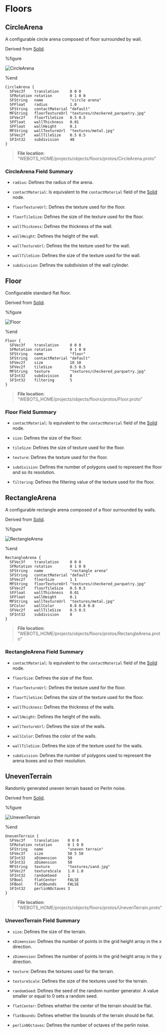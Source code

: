 # Floors

## CircleArena

A configurable circle arena composed of floor surrounded by wall.

Derived from [Solid](../reference/solid.md).

%figure

![CircleArena](images/objects/floors/CircleArena/model.png)

%end

```
CircleArena {
  SFVec3f    translation     0 0 0
  SFRotation rotation        0 1 0 0
  SFString   name            "circle arena"
  SFFloat    radius          1.0                                 
  SFString   contactMaterial "default"                           
  MFString   floorTextureUrl "textures/checkered_parquetry.jpg"  
  SFVec2f    floorTileSize   0.5 0.5                             
  SFFloat    wallThickness   0.01                                
  SFFloat    wallHeight      0.1                                 
  MFString   wallTextureUrl  "textures/metal.jpg"                
  SFVec2f    wallTileSize    0.5 0.5                             
  SFInt32    subdivision     48                                  
}
```

> **File location**: "WEBOTS\_HOME/projects/objects/floors/protos/CircleArena.proto"

### CircleArena Field Summary

- `radius`: Defines the radius of the arena.

- `contactMaterial`: Is equivalent to the `contactMaterial` field of the [Solid](../reference/solid.md) node.

- `floorTextureUrl`: Defines the texture used for the floor.

- `floorTileSize`: Defines the size of the texture used for the floor.

- `wallThickness`: Defines the thickness of the wall.

- `wallHeight`: Defines the height of the wall.

- `wallTextureUrl`: Defines the the texture used for the wall.

- `wallTileSize`: Defines the size of the texture used for the wall.

- `subdivision`: Defines the subdivision of the wall cylinder.

## Floor

Configurable standard flat floor.

Derived from [Solid](../reference/solid.md).

%figure

![Floor](images/objects/floors/Floor/model.png)

%end

```
Floor {
  SFVec3f    translation     0 0 0
  SFRotation rotation        0 1 0 0
  SFString   name            "floor"
  SFString   contactMaterial "default"                           
  SFVec2f    size            10 10                               
  SFVec2f    tileSize        0.5 0.5                             
  MFString   texture         "textures/checkered_parquetry.jpg"  
  SFInt32    subdivision     8                                   
  SFInt32    filtering       5                                   
}
```

> **File location**: "WEBOTS\_HOME/projects/objects/floors/protos/Floor.proto"

### Floor Field Summary

- `contactMaterial`: Is equivalent to the `contactMaterial` field of the [Solid](../reference/solid.md) node.

- `size`: Defines the size of the floor.

- `tileSize`: Defines the size of texture used for the floor.

- `texture`: Defines the texture used for the floor.

- `subdivision`: Defines the number of polygons used to represent the floor and so its resolution.

- `filtering`: Defines the filtering value of the texture used for the floor.

## RectangleArena

A configurable rectangle arena composed of a floor surrounded by walls.

Derived from [Solid](../reference/solid.md).

%figure

![RectangleArena](images/objects/floors/RectangleArena/model.png)

%end

```
RectangleArena {
  SFVec3f    translation     0 0 0
  SFRotation rotation        0 1 0 0
  SFString   name            "rectangle arena"
  SFString   contactMaterial "default"                           
  SFVec2f    floorSize       1 1                                 
  MFString   floorTextureUrl "textures/checkered_parquetry.jpg"  
  SFVec2f    floorTileSize   0.5 0.5                             
  SFFloat    wallThickness   0.01                                
  SFFloat    wallHeight      0.1                                 
  MFString   wallTextureUrl  "textures/metal.jpg"                
  SFColor    wallColor       0.8 0.8 0.8                         
  SFVec2f    wallTileSize    0.5 0.5                             
  SFInt32    subdivision     8                                   
}
```

> **File location**: "WEBOTS\_HOME/projects/objects/floors/protos/RectangleArena.proto"

### RectangleArena Field Summary

- `contactMaterial`: Is equivalent to the `contactMaterial` field of the [Solid](../reference/solid.md) node.

- `floorSize`: Defines the size of the floor.

- `floorTextureUrl`: Defines the texture used for the floor.

- `floorTileSize`: Defines the size of the texture used for the floor.

- `wallThickness`: Defines the thickness of the walls.

- `wallHeight`: Defines the height of the walls.

- `wallTextureUrl`: Defines the size of the walls.

- `wallColor`: Defines the color of the walls.

- `wallTileSize`: Defines the size of the texture used for the walls.

- `subdivision`: Defines the number of polygons used to represent the arena boxes and so their resolution.

## UnevenTerrain

Randomly generated uneven terrain based on Perlin noise.

Derived from [Solid](../reference/solid.md).

%figure

![UnevenTerrain](images/objects/floors/UnevenTerrain/model.png)

%end

```
UnevenTerrain {
  SFVec3f    translation    0 0 0
  SFRotation rotation       0 1 0 0
  SFString   name           "uneven terrain"
  SFVec3f    size           50 5 50              
  SFInt32    xDimension     50                   
  SFInt32    zDimension     50                   
  MFString   texture        "textures/sand.jpg"  
  SFVec2f    textureScale   1.0 1.0              
  SFInt32    randomSeed     1                    
  SFBool     flatCenter     FALSE                
  SFBool     flatBounds     FALSE                
  SFInt32    perlinNOctaves 3                    
}
```

> **File location**: "WEBOTS\_HOME/projects/objects/floors/protos/UnevenTerrain.proto"

### UnevenTerrain Field Summary

- `size`: Defines the size of the terrain.

- `xDimension`: Defines the number of points in the grid height array in the x direction.

- `zDimension`: Defines the number of points in the grid height array in the y direction.

- `texture`: Defines the textures used for the terrain.

- `textureScale`: Defines the size of the textures used for the terrain.

- `randomSeed`: Defines the seed of the random number generator. A value smaller or equal to 0 sets a random seed.

- `flatCenter`: Defines whether the center of the terrain should be flat.

- `flatBounds`: Defines whether the bounds of the terrain should be flat.

- `perlinNOctaves`: Defines the number of octaves of the perlin noise.

